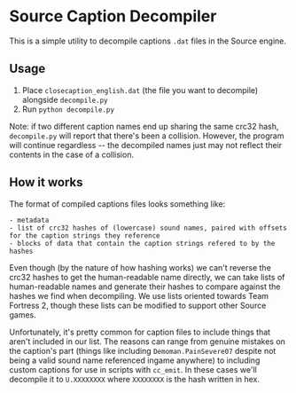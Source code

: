 # Source Caption Decompiler

This is a simple utility to decompile captions `.dat` files in the Source engine.

## Usage

1. Place `closecaption_english.dat` (the file you want to decompile) alongside `decompile.py`
2. Run `python decompile.py`

Note: if two different caption names end up sharing the same crc32 hash, `decompile.py` will report that there's been a collision. However, the program will continue regardless -- the decompiled names just may not reflect their contents in the case of a collision.

## How it works

The format of compiled captions files looks something like:

```
- metadata
- list of crc32 hashes of (lowercase) sound names, paired with offsets for the caption strings they reference
- blocks of data that contain the caption strings refered to by the hashes
```

Even though (by the nature of how hashing works) we can't reverse the crc32 hashes to get the human-readable name directly, we can take lists of human-readable names and generate their hashes to compare against the hashes we find when decompiling. We use lists oriented towards Team Fortress 2, though these lists can be modified to support other Source games.

Unfortunately, it's pretty common for caption files to include things that aren't included in our list. The reasons can range from genuine mistakes on the caption's part (things like including `Demoman.PainSevere07` despite not being a valid sound name referenced ingame anywhere) to including custom captions for use in scripts with `cc_emit`. In these cases we'll decompile it to `U.XXXXXXXX` where `XXXXXXXX` is the hash written in hex.
